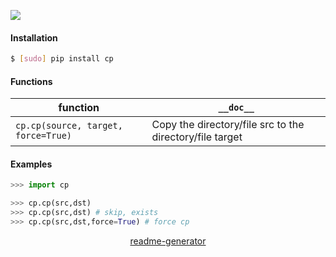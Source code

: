 <!--
https://pypi.org/project/readme-generator/
-->

[![](https://img.shields.io/pypi/pyversions/cp.svg?longCache=True)](https://pypi.org/project/cp/)

#### Installation
```bash
$ [sudo] pip install cp
```

#### Functions
function|`__doc__`
-|-
`cp.cp(source, target, force=True)` |Copy the directory/file src to the directory/file target

#### Examples
```python
>>> import cp

>>> cp.cp(src,dst)
>>> cp.cp(src,dst) # skip, exists
>>> cp.cp(src,dst,force=True) # force cp
```

<p align="center">
    <a href="https://pypi.org/project/readme-generator/">readme-generator</a>
</p>